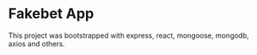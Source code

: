 # Fakebet App

This project was bootstrapped with express, react, mongoose, mongodb, axios and others.
